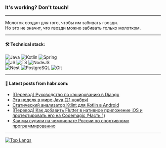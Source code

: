### It's working? Don't touch!

---
Молоток создан для того, чтобы им забивать гвозди. <br>
Но это не значит, что гвозди можно забивать только молотком.

---

#### 🛠️ Technical stack:

![Java](https://img.shields.io/badge/Java-informational?logo=Oracle&style=flat&logoColor=white&color=FF4500)
![Kotlin](https://img.shields.io/badge/Kotlin-informational?logo=Kotlin&style=flat&logoColor=white&color=774D97)
![Spring](https://img.shields.io/badge/SpringBoot-informational?logo=SpringBoot&style=flat&logoColor=white&color=6DB33F) <br>
![JS](https://img.shields.io/badge/JS-informational?logo=javaScript&style=flat&logoColor=black&color=F7Df1E)
![TS](https://img.shields.io/badge/TypeScript-informational?logo=typeScript&style=flat&logoColor=black&color=0667A8)
![NodeJS](https://img.shields.io/badge/NodeJS-informational?logo=node.js&style=flat&logoColor=white&color=70A760) <br>
![Nest](https://img.shields.io/badge/NestJS-informational?logo=NestJS&style=flat&logoColor=white&color=E0234E)
![PostgreSQL](https://img.shields.io/badge/PostgreSQL-informational?logo=PostgreSQL&style=flat&logoColor=white&color=DAA520)
![Git](https://img.shields.io/badge/Git-informational?logo=git&style=flat&logoColor=white&color=778899)

___

#### 💬 Latest posts from habr.com:

<!-- BLOG-POST-LIST:START -->
- [[Перевод] Руководство по кэшированию в Django](https://habr.com/ru/companies/otus/articles/775318/?utm_source=habrahabr&utm_medium=rss&utm_campaign=775318)
- [Эта неделя в мире Java &lpar;21 ноября&rpar;](https://habr.com/ru/companies/bar/articles/775308/?utm_source=habrahabr&utm_medium=rss&utm_campaign=775308)
- [Статический анализатор Ktlint для Kotlin в Android](https://habr.com/ru/companies/ppr/articles/775306/?utm_source=habrahabr&utm_medium=rss&utm_campaign=775306)
- [[Перевод] Как добавить Flutter в нативное приложение iOS и протестировать его на Codemagic &lpar;Часть 1&rpar;](https://habr.com/ru/articles/775298/?utm_source=habrahabr&utm_medium=rss&utm_campaign=775298)
- [Как мы судили на чемпионате России по спортивному программированию](https://habr.com/ru/companies/postgrespro/articles/774736/?utm_source=habrahabr&utm_medium=rss&utm_campaign=774736)
<!-- BLOG-POST-LIST:END -->

---
[![Top Langs](https://github-readme-stats-git-master-advtsetting-gmailcom.vercel.app/api/top-langs/?username=zloylis&langs_count=10&hide_title=false&title_color=e6edf3&size_weight=0.5&count_weight=0.5&layout=compact&hide_border=true&theme=dracula)](https://github.com/zloylis)

<!-- ![GitHub stats](https://github-readme-stats-git-master-advtsetting-gmailcom.vercel.app/api?username=zloylis&show_icons=true&hide_border=true&theme=dracula&hide_title=true&include_all_commits=true&count_private=true&hide=contribs&hide_rank=true) -->
